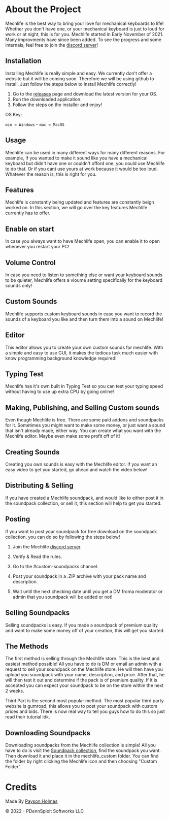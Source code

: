 # About the Project

Mechlife is the best way to bring your love for mechanical keyboards to life! Whether you don't have one, or your mechanical keyboard is just to loud for work or at night, this is for you. Mechlife started in Early November of 2021. Many improvments have since been added. To see the progress and some internals, feel free to join the [discord server](https://dsc.gg/PDennSploit)!

 ## Installation
 
 Installing Mechlife is really simple and easy. We currently don't offer a website but it will be coming soon. Therefore we will be using github to install. Just follow the steps below to install Mechlife correctly!
 
 1. Go to the [releases](https://github.com/P-DennyGamingYT/mechlife/releases/latest) page and download the latest version for your OS.
 2. Run the downloaded application.
 3. Follow the steps on the installer and enjoy!

OS Key:

`win = Windows` - 
`mac = MacOS`

## Usage

Mechlife can be used in many different ways for many different reasons. For example, If you wanted to make it sound like you have a mechanical keyboard but didn't have one or couldn't offord one, you could use Mechlife to do that. Or if you cant use yours at work because it would be too loud. Whatever the reason is, this is right for you.

## Features

Mechlife is constantly being updated and features are constantly beign worked on. In this section, we will go over the key features Mechlife currently has to offer.

## Enable on start

In case you always want to have Mechlife open, you can enable it to open whenever you restart your PC!

## Volume Control

In case you need to listen to something else or want your keyboard sounds to be quieter, Mechlife offers a vloume setting specifically for the keyboard sounds only!

## Custom Sounds

Mechlife supports custom keyboard sounds in case you want to record the sounds of a keyboard you like and then turn them into a sound on Mechlife!

## Editor

This editor allows you to create your own custom sounds for mechlife. With a simple and easy to use GUI, it makes the tedious task much easier with know programming background knowledge required!

## Typing Test

Mechlife has it's own built in Typing Test so you can test your typing speed without having to use up extra CPU by going online!

## Making, Publishing, and Selling Custom sounds

Even though Mechlife is free. There are some paid addons and soundpacks for it. Sometimes you might want to make some money, or just want a sound that isn't already made, either way. You can create what you want with the Mechlife editor. Maybe even make some profit off of it!

## Creating Sounds

Creating you own sounds is easy with the Mechlife editor. If you want an easy video to get you started, go ahead and watch the video below!
  
## Distributing & Selling
  
  If you have created a Mechlife soundpack, and would like to either post it in the soundpack collection, or sell it, this section will help to get you started.
  
  ## Posting
  
  If you want to post your soundpack for free download on the soundpack collection, you can do so by following the steps below!
  
  1. Join the Mechlife [discord server](https://dsc.gg/mechlife).
  
  2. Verify & Read the rules.
  
  3. Go to the #custom-soundpacks channel.
  
  4. Post your soundpack in a .ZIP archive with your pack name and description.
  
  5. Wait until the next checking date until you get a DM froma moderator or admin that you soundpack will be added or not!
  
  ## Selling Soundpacks
  
  Selling soundpacks is easy. If you made a soundpack of premium quality and want to make some money off of your creation, this will get you started.
  
  ## The Methods
  
  The first method is selling through the Mechlife store. This is the best and easiest method possible! All you have to do is DM or email an admin with a request to sell your soundpack on the Mechlife store. He will then have you upload you soundpack with your name, description, and price. After that, he will then test it out and determine if the pack is of premium quality. If it is accepted you can expect your soundpack to be on the store within the next 2 weeks.
  
  Third Part is the second most popular method. The most popular third party website is gumroad, this allows you to post your soundpack with custom prices and bids. There is now real way to tell you guys how to do this so just read their tutorial idk.
  
## Downloading Soundpacks
  
  Downloading soundpacks from the Mechlife collection is simple! All you have to do is visit the [Soundpack collection](https://pdennsploit-softworks-llc.github.io/mechlife.github.io/soundpacks.htm), find the soundpack you want. Then download it and place it in the mechlife_custom folder. You can find the folder by right clicking the Mechlife icon and then choosing "Custom Folder".
  
# Credits
  
Made By [Payson Holmes](https://github.com/P-DennyGamingYT/)
  
&copy; 2022 - PDennSploit Softworks LLC
